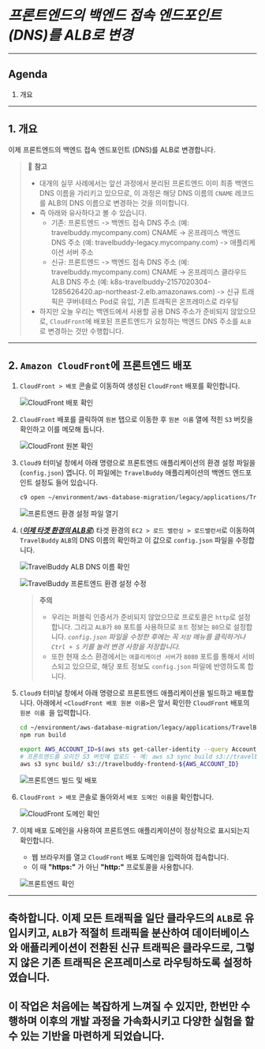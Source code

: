 # ***프론트엔드의 백엔드 접속 엔드포인트 (DNS)를 ALB로 변경***

---

## **Agenda**
1. 개요

---

## **1. 개요**

이제 프론트엔드의 백엔드 접속 엔드포인트 (DNS)를 ALB로 변경합니다.

> 📌 **참고**<br>
> * 대개의 실무 사례에서는 앞선 과정에서 분리된 프론트엔드 이미 최종 백엔드 DNS 이름을 가리키고 있으므로, 이 과정은 해당 DNS 이름의 ```CNAME``` 레코드를 ALB의 DNS 이름으로 변경하는 것을 의미합니다.<br>
> * 즉 아래와 유사하다고 볼 수 있습니다.
>   * 기존: 프론트엔드 -> 백엔드 접속 DNS 주소 (예: travelbuddy.mycompany.com) CNAME -> 온프레미스 백엔드 DNS 주소 (예: travelbuddy-legacy.mycompany.com) -> 애플리케이션 서버 주소
>   * 신규: 프론트엔드 -> 백엔드 접속 DNS 주소 (예: travelbuddy.mycompany.com) CNAME -> 온프레미스 클라우드 ALB DNS 주소 (예: k8s-travelbuddy-2157020304-1285626420.ap-northeast-2.elb.amazonaws.com) -> 신규 트래픽은 쿠버네테스 Pod로 유입, 기존 트래픽은 온프레미스로 라우팅
> * 하지만 오늘 우리는 백엔드에서 사용할 공용 DNS 주소가 준비되지 않았으므로, ```CloudFront```에 배포된 프론트엔드가 요청하는 백엔드 DNS 주소를 ```ALB```로 변경하는 것만 수행합니다.

---

## **2. ```Amazon CloudFront```에 프론트엔드 배포**

1. ```CloudFront > 배포``` 콘솔로 이동하여 생성된 ```CloudFront``` 배포를 확인합니다.

   ![CloudFront 배포 확인](../../images/cloudfront-distribution.png)

2. ```CloudFront``` 배포를 클릭하여 ```원본``` 탭으로 이동한 후 ```원본 이름``` 열에 적힌 ```S3``` 버킷을 확인하고 이를 메모해 둡니다.

   ![CloudFront 원본 확인](../../images/cloudfront-origin.png)

3. ```Cloud9``` 터미널 창에서 아래 명령으로 프론트엔드 애플리케이션의 환경 설정 파일을 (```config.json```) 엽니다. 이 파일에는 ```TravelBuddy``` 애플리케이션의 백엔드 엔드포인트 설정도 들어 있습니다.

    ```bash
    c9 open ~/environment/aws-database-migration/legacy/applications/TravelBuddy/ui/src/config.json
    ```

   ![프론트엔드 환경 설정 파일 열기](../../images/frontend-config-open.png)

4. (<u>***이제 타겟 환경의 ALB로***</u>) 타겟 환경의 ```EC2 > 로드 밸런싱 > 로드밸런서```로 이동하여 ```TravelBuddy``` ```ALB```의 DNS 이름의 확인하고 이 값으로 ```config.json``` 파일을 수정합니다.

   ![TravelBuddy ALB DNS 이름 확인](../../images/travelbuddy-target-alb-dns.png)

   ![TravelBuddy 프론트엔드 환경 설정 수정](../../images/frontend-config-edit-target-alb.png)

   > **주의**<br>
   > * 우리는 퍼블릭 인증서가 준비되지 않았으므로 프로토콜은 ```http```로 설정합니다. 그리고 ```ALB```가 ```80``` 포트를 사용하므로 ```포트``` 정보는 ```80```으로 설정합니다.
   > *```config.json``` 파일을 수정한 후에는 꼭 ```저장``` 메뉴를 클릭하거나 ```Ctrl + S``` 키를 눌러 변경 사항을 저장합니다.*
   > * 또한 현재 소스 환경에서는 ```애플리케이션 서버```가 ```8080``` 포트를 통해서 서비스되고 있으므로, 해당 포트 정보도 ```config.json``` 파일에 반영하도록 합니다.

5. ```Cloud9``` 터미널 창에서 아래 명령으로 프론트엔드 애플리케이션을 빌드하고 배포합니다. 아래에서 ```<CloudFront 배포 원본 이름>```은 앞서 확인한 ```CloudFront``` 배포의 ```원본 이름 ```을 입력합니다.

    ```bash
    cd ~/environment/aws-database-migration/legacy/applications/TravelBuddy/ui
    npm run build
    ```

    ```bash
    export AWS_ACCOUNT_ID=$(aws sts get-caller-identity --query Account --output=text) && echo $AWS_ACCOUNT_ID
    # 프론트엔드를 오리진 S3 버킷에 업로드 - 예: aws s3 sync build s3://travelbuddy-frontend-537682470830
    aws s3 sync build/ s3://travelbuddy-frontend-${AWS_ACCOUNT_ID}
    ```

   ![프론트엔드 빌드 및 배포](../../images/frontend-build-deploy.png)

6. ```CloudFront > 배포``` 콘솔로 돌아와서 ```배포 도메인 이름```을 확인합니다.

   ![CloudFront 도메인 확인](../../images/cloudfront-domain.png)

7. 이제 배포 도메인을 사용하여 프론트엔드 애플리케이션이 정상적으로 표시되는지 확인합니다.
    * 웹 브라우저를 열고 ```CloudFront``` 배포 도메인을 입력하여 접속합니다.
    * 이 때 **"https:"** 가 아닌 **"http:"** 프로토콜을 사용합니다.

   ![프론트엔드 확인](../../images/frontend-verify.png)

---

## 축하합니다. 이제 모든 트래픽을 일단 클라우드의 ```ALB```로 유입시키고, ```ALB```가 적절히 트래픽을 분산하여 데이터베이스와 애플리케이션이 전환된 신규 트래픽은 클라우드로, 그렇지 않은 기존 트래픽은 온프레미스로 라우팅하도록 설정하였습니다.

## 이 작업은 처음에는 복잡하게 느껴질 수 있지만, 한번만 수행하며 이후의 개발 과정을 가속화시키고 다양한 실험을 할 수 있는 기반을 마련하게 되었습니다.
